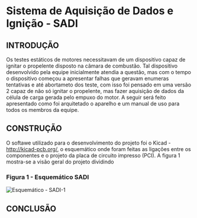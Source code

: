 # Sistema de Aquisição de Dados e Ignição - SADI

## INTRODUÇÃO

Os testes estáticos de motores necessitavam de um dispositivo capaz de ignitar o propelente disposto na câmara de combustão. Tal dispositivo desenvolvido pela equipe inicialmente atendia a questão, mas com o tempo o dispositivo começou a apresentar falhas que geravam enumeras tentativas e até abortameto dos teste, com isso foi pensado em uma versão 2 capaz de não só ignitar o propelente, mas fazer aquisição de dados da célula de carga gerada pelo empuxo do motor. 
A seguir será feito apresentado como foi arquitetado o aparelho e um manual de uso para todos os membros da equipe.


## CONSTRUÇÃO

O softawe utilizado para o desenvolvimento do projeto foi o Kicad -  http://kicad-pcb.org/, o esquemático onde foram feitas as ligações entre os componentes e o projeto da placa de circuito impresso (PCI). A figura 1 mostra-se a visão geral do projeto dividindo


### Figura 1 -  Esquemático SADI

![Esquemático - SADI-1](https://user-images.githubusercontent.com/42541528/56308829-977d5f80-611e-11e9-9ec7-5395275f1504.png)

## CONCLUSÃO


